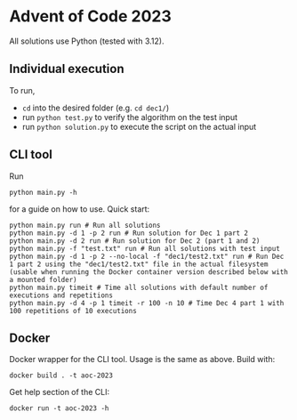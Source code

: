 # Advent of Code 2023
All solutions use Python (tested with 3.12).

## Individual execution
To run,
* `cd` into the desired folder (e.g. `cd dec1/`)
* run `python test.py` to verify the algorithm on the test input
* run `python solution.py` to execute the script on the actual input

## CLI tool
Run
```shell
python main.py -h
```
for a guide on how to use. Quick start:
```shell
python main.py run # Run all solutions
python main.py -d 1 -p 2 run # Run solution for Dec 1 part 2
python main.py -d 2 run # Run solution for Dec 2 (part 1 and 2)
python main.py -f "test.txt" run # Run all solutions with test input
python main.py -d 1 -p 2 --no-local -f "dec1/test2.txt" run # Run Dec 1 part 2 using the "dec1/test2.txt" file in the actual filesystem (usable when running the Docker container version described below with a mounted folder)
python main.py timeit # Time all solutions with default number of executions and repetitions
python main.py -d 4 -p 1 timeit -r 100 -n 10 # Time Dec 4 part 1 with 100 repetitions of 10 executions
```

## Docker
Docker wrapper for the CLI tool. Usage is the same as above. Build with:
```shell
docker build . -t aoc-2023
```

Get help section of the CLI:
```shell
docker run -t aoc-2023 -h
```
